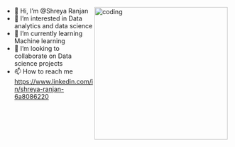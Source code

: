 - 👋 Hi, I’m @Shreya Ranjan                                                     <img align='right' alt='coding' width='300'                   src='https://cdn.dribbble.com/users/330915/screenshots/3587000/media/343cb53c87e313181d99248d3071bc77.gif'>
- 👀 I’m interested in Data analytics and data science
- 🌱 I’m currently learning Machine learning 
- 💞️ I’m looking to collaborate on Data science projects                                   
- 📫 How to reach me https://www.linkedin.com/in/shreya-ranjan-6a8086220

<!---
Shreyaranjan16/Shreyaranjan16 is a ✨ special ✨ repository because its `README.md` (this file) appears on your GitHub profile.
You can click the Preview link to take a look at your changes.
--->

